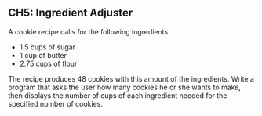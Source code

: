 ## CH5: Ingredient Adjuster
A cookie recipe calls for the following ingredients:
-	1.5 cups of sugar
-	1 cup of butter
-	2.75 cups of flour

The recipe produces 48 cookies with this amount of the ingredients. Write a program that asks the user how many cookies he or she wants to make, then displays the number of cups of each ingredient needed for the specified number of cookies.